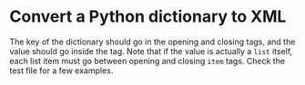 # Convert a Python dictionary to XML

The key of the dictionary should go in the opening and closing tags, and
the value should go inside the tag. Note that if the value is actually a
`list` itself, each list item must go between opening and closing `item`
tags. Check the test file for a few examples.